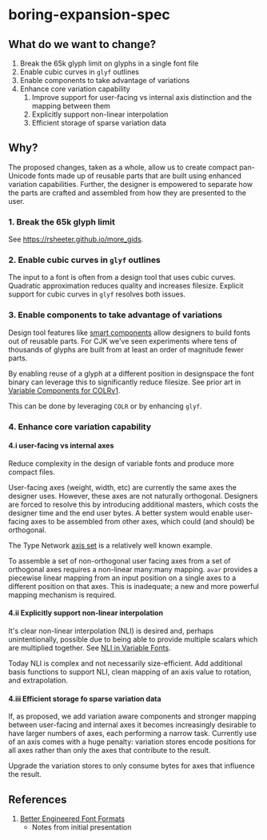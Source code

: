 # boring-expansion-spec

## What do we want to change?

1. Break the 65k glyph limit on glyphs in a single font file
1. Enable cubic curves in `glyf` outlines
1. Enable components to take advantage of variations
1. Enhance core variation capability
   1. Improve support for user-facing vs internal axis distinction and the mapping between them
   1. Explicitly support non-linear interpolation
   1. Efficient storage of sparse variation data

## Why?

The proposed changes, taken as a whole, allow us to create compact pan-Unicode fonts made up of
reusable parts that are built using enhanced variation capabilities. Further, the designer is
empowered to separate how the parts are crafted and assembled from how they are presented to the user.

### 1. Break the 65k glyph limit

See https://rsheeter.github.io/more_gids.

### 2. Enable cubic curves in `glyf` outlines

The input to a font is often from a design tool that uses cubic curves. Quadratic approximation reduces quality and increases filesize. Explicit support for cubic curves in `glyf` resolves both
issues.

### 3. Enable components to take advantage of variations

Design tool features like [smart components](https://glyphsapp.com/learn/smart-components) allow
designers to build fonts out of reusable parts. For CJK we've seen experiments where tens of
thousands of glyphs are built from at least an order of magnitude fewer parts. 

By enabling reuse of a glyph at a different position in designspace the font binary can
leverage this to significantly reduce filesize. See prior art in
[Variable Components for COLRv1](https://github.com/googlefonts/colr-gradients-spec/issues/277).

This can be done by leveraging `COLR` or by enhancing `glyf`.

### 4. Enhance core variation capability

#### 4.i user-facing vs internal axes

Reduce complexity in the design of variable fonts and produce more compact files.

User-facing axes (weight, width, etc) are currently the same axes the designer uses. However,
these axes are not naturally orthogonal. Designers are forced to resolve this by introducing
additional masters, which costs the designer time and the end user bytes. A better system would
enable user-facing axes to be assembled from other axes, which could (and should) be orthogonal.

The Type Network [axis set](https://variationsguide.typenetwork.com/) is a relatively well known example.

To assemble a set of non-orthogonal user facing axes from a set of orthogonal axes requires a
non-linear many:many mapping. `avar` provides a piecewise linear mapping from an input position
on a single axes to a different position on that axes. This is inadequate; a new and more powerful
mapping mechanism is required.

#### 4.ii Explicitly support non-linear interpolation

It's clear non-linear interpolation (NLI) is desired and, perhaps unintentionally, possible due to being
able to provide multiple scalars which are multiplied together. See [NLI in Variable Fonts](https://github.com/PeterConstable/OT_Drafts/blob/master/NLI/UnderstandingNLI.md).

Today NLI is complex and not necessarily size-efficient. Add additional basis functions
to support NLI, clean mapping of an axis value to rotation, and extrapolation.

#### 4.iii Efficient storage fo sparse variation data

If, as proposed, we add variation aware components and stronger mapping between user-facing and internal axes it becomes increasingly desirable to have larger numbers of axes, each performing a narrow task. Currently use of an axis comes with a huge penalty: variation stores encode positions
for all axes rather than only the axes that contribute to the result.

Upgrade the variation stores to only consume bytes for axes that influence the result.


## References

1. [Better Engineered Font Formats](https://docs.google.com/presentation/d/1dVfuU7YhUBXg9MtU6kYBXVs9082PiHpwhGPYa--yA7c/edit?usp=sharing)
   * Notes from initial presentation